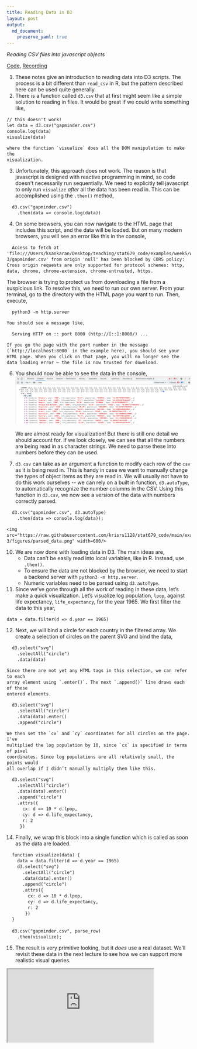 ```yaml
---
title: Reading Data in D3
layout: post
output:
  md_document:
    preserve_yaml: true
---
```


_Reading CSV files into javascript objects_

[Code](https://github.com/krisrs1128/stat679_code/tree/main/examples/week5/week5-3), [Recording]()

1. These notes give an introduction to reading data into D3 scripts. The process
is a bit different than `read_csv` in R, but the pattern described here can be
used quite generally.
2. There is a function called `d3.csv` that at first might seem like a simple
solution to reading in files. It would be great if we could write something
like,
  ```
// this doesn't work!
let data = d3.csv("gapminder.csv")
console.log(data)
visualize(data)
  ```
	where the function `visualize` does all the DOM manipulation to make the
	visualization.
3. Unfortunately, this approach does not work. The reason is that javascript is
designed with reactive programming in mind, so code doesn't necessarily run
sequentially. We need to explicitly tell javascript to only run `visualize`
_after_ all the data has been read in. This can be accomplished using the
`.then()` method,
  ```
	d3.csv("gapminder.csv")
	  .then(data => console.log(data))
  ```
4. On some browsers, you can now navigate to the HTML page that includes this
script, and the data will be loaded. But on many modern browsers, you will
see an error like this in the console,
  ```
	Access to fetch at 'file:///Users/ksankaran/Desktop/teaching/stat679_code/examples/week5/week5-3/gapminder.csv' from origin 'null' has been blocked by CORS policy: Cross origin requests are only supported for protocol schemes: http, data, chrome, chrome-extension, chrome-untrusted, https.
  ```
  The browser is trying to protect us from downloading a file from a suspicious link. To resolve this, we need to run our own server. From your terminal, go to the directory with the HTML page you want to run. Then, execute,
  ```
	python3 -m http.server
  ```
	You should see a message like,
  ```
	Serving HTTP on :: port 8000 (http://[::]:8000/) ...
  ```
	If you go the page with the port number in the message (`http://localhost:8000` in the example here), you should see your HTML page. When you click on that page, you will no longer see the data loading error — the file is now trusted for download.
6. You should now be able to see the data in the console,
    <img src="https://raw.githubusercontent.com/krisrs1128/stat679_code/main/examples/week5/week5-3/figures/unparsed_data.png" width=600/>

	We are almost ready for visualization! But there is still one detail we should account for. If we look closely, we can see that all the numbers are being read in as character strings. We need to parse these into numbers before they can be used.
8. `d3.csv` can take as an argument a function to modify each row of the `csv`
as it is being read in. This is handy in case we want to manually change the
types of object items as they are read in. We will usually not have to do this
work ourselves -- we can rely on a built in function, `d3.autoType`, to
automatically recognize the number columns in the CSV. Using this function in
`d3.csv`, we now see a version of the data with numbers correctly parsed.
  ```
	d3.csv("gapminder.csv", d3.autoType)
	  .then(data => console.log(data));
  ```
    <img src="https://raw.githubusercontent.com/krisrs1128/stat679_code/main/examples/week5/week5-3/figures/parsed_data.png" width=600/>
10. We are now done with loading data in D3. The main ideas are,
	* Data can’t be easily read into local variables, like in R. Instead, use `.then()`.
	* To ensure the data are not blocked by the browser, we need to start a backend server with `python3 -m http.server`.
	* Numeric variables need to be parsed using `d3.autoType`.
11. Since we’ve gone through all the work of reading in these data, let’s make a
quick visualization. Let’s visualize log population, `lpop`, against life
expectancy, `life_expectancy`, for the year 1965. We first filter the data to
this year,
  ```
  data = data.filter(d => d.year == 1965)
  ```
12. Next, we will bind a circle for each country in the filtered array. We create a selection of circles on the parent SVG and bind the data,
  ```
	d3.select("svg")
	  .selectAll("circle")
	  .data(data)
  ```
	Since there are not yet any HTML tags in this selection, we can refer to each
	array element using `.enter()`. The next `.append()` line draws each of these
	entered elements.
  ```
	d3.select("svg")
	  .selectAll("circle")
	  .data(data).enter()
	  .append("circle")
  ```
	We then set the `cx` and `cy` coordinates for all circles on the page. I’ve
	multiplied the log population by 10, since `cx` is specified in terms of pixel
	coordinates. Since log populations are all relatively small, the points would
	all overlap if I didn’t manually multiply them like this.
  ```
	d3.select("svg")
	  .selectAll("circle")
	  .data(data).enter()
	  .append("circle")
	  .attrs({
	    cx: d => 10 * d.lpop,
	    cy: d => d.life_expectancy,
	    r: 2
	   })
  ```
14. Finally, we wrap this block into a single function which is called as soon as the data are loaded.
  ```
	function visualize(data) {
	  data = data.filter(d => d.year == 1965)
	  d3.select("svg")
		.selectAll("circle")
		.data(data).enter()
		.append("circle")
		.attrs({
		  cx: d => 10 * d.lpop,
		  cy: d => d.life_expectancy,
		  r: 2
		 })
	}

	d3.csv("gapminder.csv", parse_row)
	  .then(visualize);
  ```
15. The result is very primitive looking, but it _does_ use a real dataset.
We’ll revisit these data in the next lecture to see how we can support more
realistic visual queries.

<iframe src="https://krisrs1128.github.io/stat679_code/examples/week5/week5-3/load_data.html" height=200 width=400></iframe>
